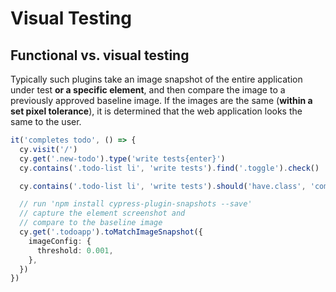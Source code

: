 # Visual Testing

## Functional vs. visual testing

Typically such plugins take an image snapshot of the entire application under test **or a specific element**, and then compare the image to a previously approved baseline image. If the images are the same (**within a set pixel tolerance**), it is determined that the web application looks the same to the user.

```ts
it('completes todo', () => {
  cy.visit('/')
  cy.get('.new-todo').type('write tests{enter}')
  cy.contains('.todo-list li', 'write tests').find('.toggle').check()

  cy.contains('.todo-list li', 'write tests').should('have.class', 'completed')

  // run 'npm install cypress-plugin-snapshots --save'
  // capture the element screenshot and
  // compare to the baseline image
  cy.get('.todoapp').toMatchImageSnapshot({
    imageConfig: {
      threshold: 0.001,
    },
  })
})
```


